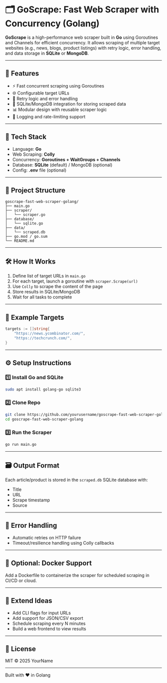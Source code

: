 # 🗂 GoScrape: Fast Web Scraper with Concurrency (Golang)

**GoScrape** is a high-performance web scraper built in **Go** using Goroutines and Channels for efficient concurrency. It allows scraping of multiple target websites (e.g., news, blogs, product listings) with retry logic, error handling, and data storage in **SQLite** or **MongoDB**.

---

## 🚀 Features

- ⚡ Fast concurrent scraping using Goroutines
- 🌐 Configurable target URLs
- 🔁 Retry logic and error handling
- 💾 SQLite/MongoDB integration for storing scraped data
- 📊 Modular design with reusable scraper logic
- 🧪 Logging and rate-limiting support

---

## 🧰 Tech Stack

- Language: **Go**
- Web Scraping: **Colly**
- Concurrency: **Goroutines + WaitGroups + Channels**
- Database: **SQLite** (default) / MongoDB (optional)
- Config: **.env** file (optional)

---

## 📂 Project Structure

```
goscrape-fast-web-scraper-golang/
├── main.go
├── scraper/
│   └── scraper.go
├── database/
│   └── sqlite.go
├── data/
│   └── scraped.db
├── go.mod / go.sum
└── README.md
```

---

## 🛠️ How It Works

1. Define list of target URLs in `main.go`
2. For each target, launch a goroutine with `scraper.Scrape(url)`
3. Use `Colly` to scrape the content of the page
4. Store results in SQLite/MongoDB
5. Wait for all tasks to complete

---

## 🧪 Example Targets

```go
targets := []string{
    "https://news.ycombinator.com/",
    "https://techcrunch.com/",
}
```

---

## ⚙️ Setup Instructions

### 1️⃣ Install Go and SQLite

```bash
sudo apt install golang-go sqlite3
```

### 2️⃣ Clone Repo

```bash
git clone https://github.com/yourusername/goscrape-fast-web-scraper-golang.git
cd goscrape-fast-web-scraper-golang
```

### 3️⃣ Run the Scraper

```bash
go run main.go
```

---

## 🗃️ Output Format

Each article/product is stored in the `scraped.db` SQLite database with:

- Title
- URL
- Scrape timestamp
- Source

---

## 🐛 Error Handling

- Automatic retries on HTTP failure
- Timeout/resilience handling using Colly callbacks

---

## 🐳 Optional: Docker Support

Add a Dockerfile to containerize the scraper for scheduled scraping in CI/CD or cloud.

---

## 🧩 Extend Ideas

- Add CLI flags for input URLs
- Add support for JSON/CSV export
- Schedule scraping every N minutes
- Build a web frontend to view results

---

## 📜 License

MIT © 2025 YourName

---

Built with ❤️ in Golang